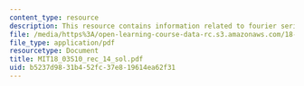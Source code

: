 ```yaml
---
content_type: resource
description: This resource contains information related to fourier series.
file: /media/https%3A/open-learning-course-data-rc.s3.amazonaws.com/18-03-differential-equations-spring-2010/b5237d9831b452fc37e819614ea62f31_MIT18_03S10_rec_14_sol.pdf
file_type: application/pdf
resourcetype: Document
title: MIT18_03S10_rec_14_sol.pdf
uid: b5237d98-31b4-52fc-37e8-19614ea62f31
---
```

